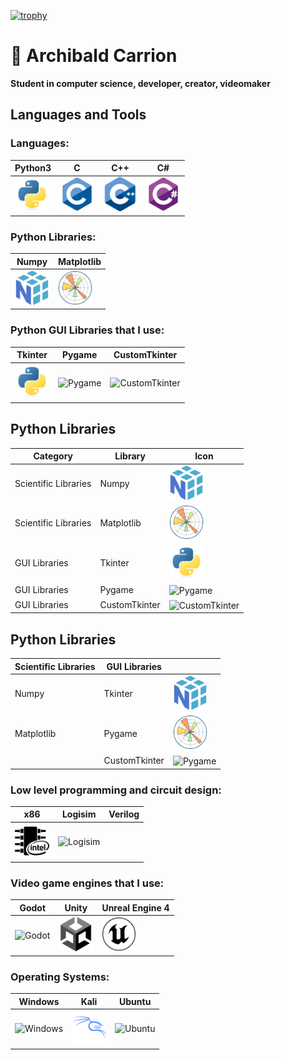 [![trophy](https://github-profile-trophy.vercel.app/?username=archibald-carrion&theme=matrix)](https://github.com/ryo-ma/github-profile-trophy)

# 👾 Archibald Carrion
**Student in computer science, developer, creator, videomaker**

## Languages and Tools 
<div>

### Languages:
| Python3 | C | C++ | C# |
|----------|----------|----------|-----|
|  <img src="https://github.com/devicons/devicon/blob/master/icons/python/python-original.svg" title="Python"  alt="Python" width="55" height="55"/> |  <img src="https://github.com/devicons/devicon/blob/master/icons/c/c-original.svg" title="C"  alt="C" width="55" height="55"/> |  <img src="https://github.com/devicons/devicon/blob/master/icons/cplusplus/cplusplus-original.svg" title="C plus plus" alt="C++" width="55" height="55"/> |  <img src="https://github.com/devicons/devicon/blob/master/icons/csharp/csharp-original.svg" title="C sharp" alt="C#" width="55" height="55"/>|

### Python Libraries:
| Numpy | Matplotlib |
|----------|----------|
| <img src="https://github.com/devicons/devicon/blob/master/icons/numpy/numpy-original.svg" title="Numpy"  alt="Numpy" width="55" height="55"/> | <img src="https://github.com/devicons/devicon/blob/master/icons/matplotlib/matplotlib-original.svg" title="Matplotlib"  alt="Matplotlib" width="55" height="55"/> |

### Python GUI Libraries that I use:
| Tkinter | Pygame | CustomTkinter |
|----------|----------|----------|
| <img src="https://github.com/devicons/devicon/blob/master/icons/python/python-original.svg" title="Python"  alt="Python" width="55" height="55"/> | <img src="https://user-images.githubusercontent.com/46412508/170405943-e75458ec-6cb4-462e-91ba-43c861a3d6cf.png" title="Pygame"  alt="Pygame" width="55" height="55" align="center"/> | <img src="https://github.com/TomSchimansky/CustomTkinter/blob/master/customtkinter/assets/icons/CustomTkinter_icon_Windows.ico" title="CustomTkinter"  alt="CustomTkinter" width="55" height="55" align="center"/> |

## Python Libraries

| Category | Library | Icon |
|----------|----------|----------|
| Scientific Libraries | Numpy | <img src="https://github.com/devicons/devicon/blob/master/icons/numpy/numpy-original.svg" title="Numpy"  alt="Numpy" width="55" height="55"/> |
| Scientific Libraries | Matplotlib | <img src="https://github.com/devicons/devicon/blob/master/icons/matplotlib/matplotlib-original.svg" title="Matplotlib"  alt="Matplotlib" width="55" height="55"/> |
| GUI Libraries | Tkinter | <img src="https://github.com/devicons/devicon/blob/master/icons/python/python-original.svg" title="Python"  alt="Python" width="55" height="55"/> |
| GUI Libraries | Pygame | <img src="https://user-images.githubusercontent.com/46412508/170405943-e75458ec-6cb4-462e-91ba-43c861a3d6cf.png" title="Pygame"  alt="Pygame" width="55" height="55" align="center"/> |
| GUI Libraries | CustomTkinter | <img src="https://github.com/TomSchimansky/CustomTkinter/blob/master/customtkinter/assets/icons/CustomTkinter_icon_Windows.ico" title="CustomTkinter"  alt="CustomTkinter" width="55" height="55" align="center"/> |

## Python Libraries

| Scientific Libraries | GUI Libraries |  |
|----------------------|---------------|--|
| Numpy | Tkinter | <img src="https://github.com/devicons/devicon/blob/master/icons/numpy/numpy-original.svg" title="Numpy"  alt="Numpy" width="55" height="55"/> |
| Matplotlib | Pygame | <img src="https://github.com/devicons/devicon/blob/master/icons/matplotlib/matplotlib-original.svg" title="Matplotlib"  alt="Matplotlib" width="55" height="55"/> |
|  | CustomTkinter | <img src="https://user-images.githubusercontent.com/46412508/170405943-e75458ec-6cb4-462e-91ba-43c861a3d6cf.png" title="Pygame"  alt="Pygame" width="55" height="55" align="center"/> |



### Low level programming and circuit design:
| x86 |  Logisim | Verilog |
|----------|----------|----------|
| <img src="img/assembly_intel_icon_132576.svg" title="x86"  alt="x86" width="55" height="55"/> | <img src="https://upload.wikimedia.org/wikipedia/commons/b/ba/Logisim-icon.svg" title="Logisim"  alt="Logisim" width="55" height="55"/> |

### Video game engines that I use:
| Godot | Unity | Unreal Engine 4 |
|----------|----------|----------|
| <img src="https://godotengine.org/assets/press/logo_vertical_color_dark.png" title="Godot"  alt="Godot" width="55" height="55"/> | <img src="https://github.com/devicons/devicon/blob/master/icons/unity/unity-original.svg" title="Unity"  alt="Unity" width="55" height="55"/> | <img src="https://github.com/devicons/devicon/blob/master/icons/unrealengine/unrealengine-original.svg" title="Unreal Engine 4"  alt="Unreal Engine 4" width="55" height="55"/> |

### Operating Systems:
| Windows | Kali | Ubuntu |
|----------|----------|----------|
| <img src="https://github.com/canaleal/devicon/blob/new-icon-kali-linux/icons/windows8/windows8-original.svg" title="Windows"  alt="Windows" width="55" height="55"/> | <img src="https://github.com/canaleal/devicon/blob/new-icon-kali-linux/icons/kalilinux/kalilinux-original-wordmark.svg" title="Kali"  alt="Kali" width="55" height="55"/> | <img src="https://github.com/canaleal/devicon/blob/new-icon-kali-linux/icons/ubuntu/ubuntu-original.svg" title="Ubuntu"  alt="Ubuntu" width="55" height="55"/> |


</div>



<!--
**archibald-carrion/archibald-carrion** is a ✨ _special_ ✨ repository because its `README.md` (this file) appears on your GitHub profile.

Here are some ideas to get you started:

- 🔭 I’m currently working on ...
- 🌱 I’m currently learning ...
- 👯 I’m looking to collaborate on ...
- 🤔 I’m looking for help with ...
- 💬 Ask me about ...
- 📫 How to reach me: ...
- 😄 Pronouns: ...
- ⚡ Fun fact: ...
-->